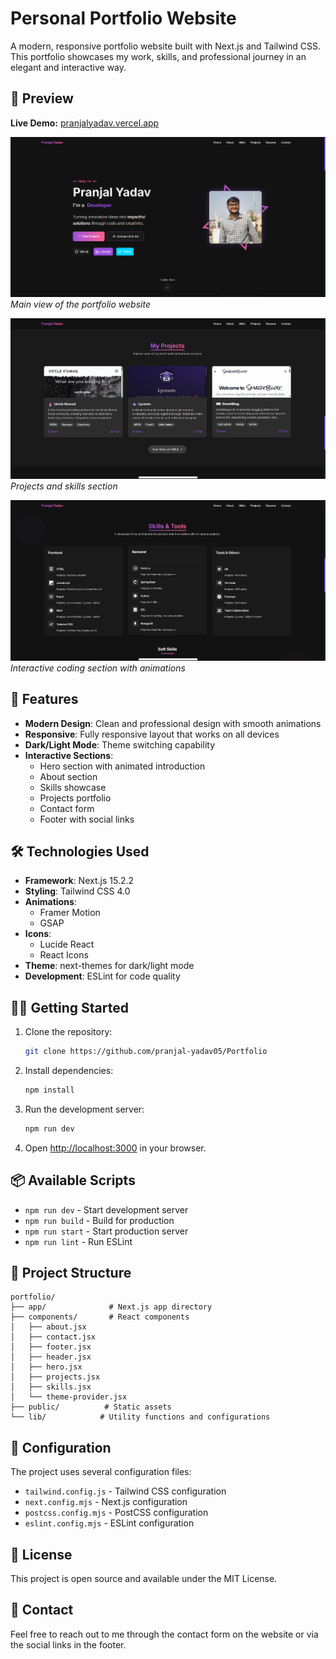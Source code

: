 # Personal Portfolio Website

A modern, responsive portfolio website built with Next.js and Tailwind CSS. This portfolio showcases my work, skills, and professional journey in an elegant and interactive way.

## 📸 Preview

**Live Demo:** [pranjalyadav.vercel.app](https://pranjalyadav.vercel.app)

![Portfolio Preview 1](/public/p1.png)
_Main view of the portfolio website_

![Portfolio Preview 2](/public/p2.png)
_Projects and skills section_

![Portfolio Preview 3](/public/p3.png)
_Interactive coding section with animations_

## 🚀 Features

- **Modern Design**: Clean and professional design with smooth animations
- **Responsive**: Fully responsive layout that works on all devices
- **Dark/Light Mode**: Theme switching capability
- **Interactive Sections**:
  - Hero section with animated introduction
  - About section
  - Skills showcase
  - Projects portfolio
  - Contact form
  - Footer with social links

## 🛠️ Technologies Used

- **Framework**: Next.js 15.2.2
- **Styling**: Tailwind CSS 4.0
- **Animations**:
  - Framer Motion
  - GSAP
- **Icons**:
  - Lucide React
  - React Icons
- **Theme**: next-themes for dark/light mode
- **Development**: ESLint for code quality

## 🏃‍♂️ Getting Started

1. Clone the repository:

   ```bash
   git clone https://github.com/pranjal-yadav05/Portfolio
   ```

2. Install dependencies:

   ```bash
   npm install
   ```

3. Run the development server:

   ```bash
   npm run dev
   ```

4. Open [http://localhost:3000](http://localhost:3000) in your browser.

## 📦 Available Scripts

- `npm run dev` - Start development server
- `npm run build` - Build for production
- `npm run start` - Start production server
- `npm run lint` - Run ESLint

## 🎨 Project Structure

```
portfolio/
├── app/              # Next.js app directory
├── components/       # React components
│   ├── about.jsx
│   ├── contact.jsx
│   ├── footer.jsx
│   ├── header.jsx
│   ├── hero.jsx
│   ├── projects.jsx
│   ├── skills.jsx
│   └── theme-provider.jsx
├── public/          # Static assets
└── lib/            # Utility functions and configurations
```

## 🔧 Configuration

The project uses several configuration files:

- `tailwind.config.js` - Tailwind CSS configuration
- `next.config.mjs` - Next.js configuration
- `postcss.config.mjs` - PostCSS configuration
- `eslint.config.mjs` - ESLint configuration

## 📝 License

This project is open source and available under the MIT License.

## 👥 Contact

Feel free to reach out to me through the contact form on the website or via the social links in the footer.

